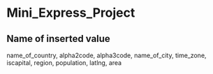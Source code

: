 # Mini_Express_Project

Name of inserted value
--------------------------
name_of_country, alpha2code, alpha3code, name_of_city, time_zone, iscapital, region, population, latlng, area

